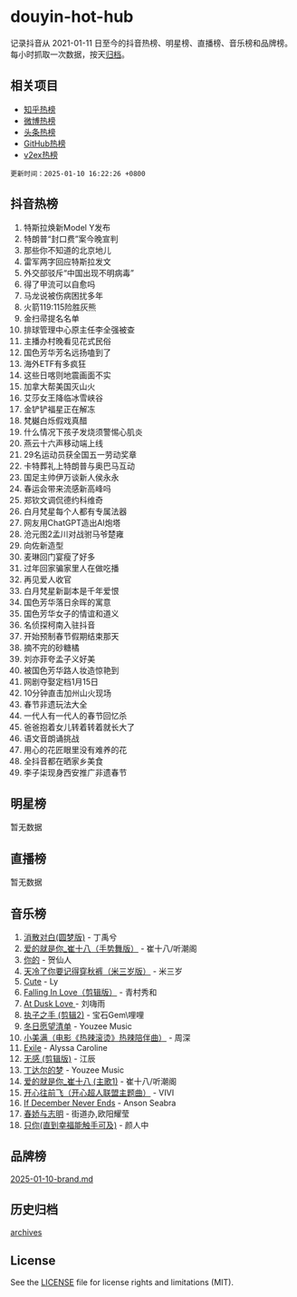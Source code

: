 # douyin-hot-hub

记录抖音从 2021-01-11 日至今的抖音热榜、明星榜、直播榜、音乐榜和品牌榜。每小时抓取一次数据，按天[归档](archives)。

## 相关项目

- [知乎热榜](https://github.com/lonnyzhang423/zhihu-hot-hub)
- [微博热榜](https://github.com/lonnyzhang423/weibo-hot-hub)
- [头条热榜](https://github.com/lonnyzhang423/toutiao-hot-hub)
- [GitHub热榜](https://github.com/lonnyzhang423/github-hot-hub)
- [v2ex热榜](https://github.com/lonnyzhang423/v2ex-hot-hub)


`更新时间：2025-01-10 16:22:26 +0800`

## 抖音热榜

1. 特斯拉焕新Model Y发布
1. 特朗普“封口费”案今晚宣判
1. 那些你不知道的北京地儿
1. 雷军两字回应特斯拉发文
1. 外交部驳斥“中国出现不明病毒”
1. 得了甲流可以自愈吗
1. 马龙说被伤病困扰多年
1. 火箭119:115险胜灰熊
1. 金扫帚提名名单
1. 排球管理中心原主任李全强被查
1. 主播办村晚看见花式民俗
1. 国色芳华芳名远扬嗑到了
1. 海外ETF有多疯狂
1. 这些日喀则地震画面不实
1. 加拿大帮美国灭山火
1. 艾莎女王降临冰雪峡谷
1. 金铲铲福星正在解冻
1. 梵樾白烁假戏真醋
1. 什么情况下孩子发烧须警惕心肌炎
1. 燕云十六声移动端上线
1. 29名运动员获全国五一劳动奖章
1. 卡特葬礼上特朗普与奥巴马互动
1. 国足主帅伊万谈新人侯永永
1. 春运会带来流感新高峰吗
1. 郑钦文调侃德约科维奇
1. 白月梵星每个人都有专属法器
1. 网友用ChatGPT造出AI炮塔
1. 沧元图2孟川对战驸马爷楚雍
1. 向佐新造型
1. 麦琳回门宴瘦了好多
1. 过年回家骗家里人在做吃播
1. 再见爱人收官
1. 白月梵星新副本是千年爱恨
1. 国色芳华落日余晖的寓意
1. 国色芳华女子的情谊和道义
1. 名侦探柯南入驻抖音
1. 开始预制春节假期结束那天
1. 摘不完的砂糖橘
1. 刘亦菲夸孟子义好美
1. 被国色芳华路人妆造惊艳到
1. 网剧夺娶定档1月15日
1. 10分钟直击加州山火现场
1. 春节非遗玩法大全
1. 一代人有一代人的春节回忆杀
1. 爸爸抱着女儿转着转着就长大了
1. 语文音朗诵挑战
1. 用心的花匠眼里没有难养的花
1. 全抖音都在晒家乡美食
1. 李子柒现身西安推广非遗春节

## 明星榜

暂无数据

## 直播榜

暂无数据

## 音乐榜

1. [消散对白(圆梦版)](https://sf5-hl-cdn-tos.douyinstatic.com/obj/tos-cn-ve-2774/og4jB5I5IizzoZVAAAzWgBMAsMDWoArfwBOiFs) - 丁禹兮
1. [爱的就是你_崔十八（手势舞版）](https://sf5-hl-cdn-tos.douyinstatic.com/obj/tos-cn-ve-2774/oApB2AigNyB4sTw7JhBOikMAf0oDJzMWBuIrgm) - 崔十八/听潮阁
1. [你的](https://sf5-hl-cdn-tos.douyinstatic.com/obj/tos-cn-ve-2774/oYuIeKf42jB7sEV6B2upMdpYAgfrQWj0FeRegh) - 贺仙人
1. [天冷了你要记得穿秋裤（米三岁版）](https://sf5-hl-cdn-tos.douyinstatic.com/obj/tos-cn-ve-2774/oQlIwVIDWiZ6BQilAorS7MA0AgCkQDvcZAdm1) - 米三岁
1. [Cute](https://sf6-cdn-tos.douyinstatic.com/obj/tos-cn-ve-2774/o4IbIzHWKAAB4wsS5qMBRiiAlEBGTpQRNfFvuo) - Ly
1. [Falling In Love（剪辑版）](https://sf5-hl-cdn-tos.douyinstatic.com/obj/tos-cn-ve-2774/o8ajpA8zzgBPahbBIO8AcKGBLJezFCRd1wfP9f) - 青村秀和
1. [ At Dusk  Love ](https://sf5-hl-cdn-tos.douyinstatic.com/obj/tos-cn-ve-2774/o8CrpCf5CaYgI4ZrtQgMQAFEfuGqNnRSDQAPBc) - 刘嗨雨
1. [执子之手 (剪辑2)](https://sf5-hl-cdn-tos.douyinstatic.com/obj/tos-cn-ve-2774/oUoZLQjCc31XzqsBnBQUNgeKtYPBcgbFDwtfcu) - 宝石Gem\哩哩
1. [冬日愿望清单](https://sf5-hl-cdn-tos.douyinstatic.com/obj/tos-cn-ve-2774/oIIgUOeamCFCVAzxN6MFRLIBlLGpUqQxeeHrLE) - Youzee Music
1. [小美满（电影《热辣滚烫》热辣陪伴曲）](https://sf5-hl-cdn-tos.douyinstatic.com/obj/tos-cn-ve-2774/o0GAn2lSgfZIDUgtevCGDQYnFg4CwnrBaxbTZL) - 周深
1. [Exile](https://sf5-hl-cdn-tos.douyinstatic.com/obj/tos-cn-ve-2774/oYj4gAQTknKE3WW0Je8KGmQ7z1cA4FefwtbufD) - Alyssa Caroline
1. [无感 (剪辑版)](https://sf5-hl-cdn-tos.douyinstatic.com/obj/tos-cn-ve-2774/o0eIsUzJBDlQaQFC5OFlgbMEZC1TFYBftOBn6p) - 江辰
1. [丁达尔的梦](https://sf5-hl-cdn-tos.douyinstatic.com/obj/tos-cn-ve-2774/oMU3WirUZBVQkAC9ccG5P2IQirziZM2RTInUY) - Youzee Music
1. [爱的就是你_崔十八 (主歌1)](https://sf5-hl-cdn-tos.douyinstatic.com/obj/tos-cn-ve-2774/oI5BO5DhFZ6UTcNCnZaOCBLtZ7WIMQGfgnXf5E) - 崔十八/听潮阁
1. [开心往前飞（开心超人联盟主题曲）](https://sf5-hl-cdn-tos.douyinstatic.com/obj/tos-cn-ve-2774/9d8fb7c82cf1421fb93a9fe925275e0a) - VIVI
1. [If December Never Ends](https://sf5-hl-cdn-tos.douyinstatic.com/obj/tos-cn-ve-2774/oY1IQMoTgCFIBg8RZifyqlBBt1UFgitTYmxeOS) - Anson Seabra
1. [春娇与志明](https://sf5-hl-cdn-tos.douyinstatic.com/obj/tos-cn-ve-2774/e530d8fceb7044b39707d7f9ff54add1) - 街道办,欧阳耀莹
1. [只你(直到幸福能触手可及)](https://sf5-hl-cdn-tos.douyinstatic.com/obj/tos-cn-ve-2774/o0lBkRDzFTeaVSUz3ZZSCBVtZ5DIMQGfgmEAuE) - 颜人中

## 品牌榜

[2025-01-10-brand.md](archives/2025-01-10-brand.md)

## 历史归档

[archives](archives)

## License

See the [LICENSE](LICENSE) file for license rights and limitations (MIT).
